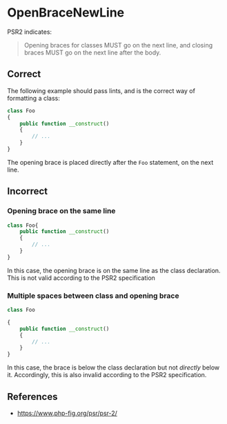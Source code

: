 # OpenBraceNewLine

PSR2 indicates:

> Opening braces for classes MUST go on the next line, and closing braces MUST go on the next line after the body.

## Correct

The following example should pass lints, and is the correct way of formatting a class:

```php
class Foo
{
    public function __construct()
    {
        // ...
    }
}
```

The opening brace is placed directly after the `Foo` statement, on the next line.

## Incorrect

### Opening brace on the same line

```php
class Foo{
    public function __construct()
    {
        // ...
    }
}
```

In this case, the opening brace is on the same line as the class declaration. This is not valid according to the PSR2
specification

### Multiple spaces between class and opening brace

```php
class Foo

{
    public function __construct()
    {
        // ...
    }
}
```

In this case, the brace is below the class declaration but not *directly* below it. Accordingly, this is also invalid
according to the PSR2 specification.

## References

- https://www.php-fig.org/psr/psr-2/
